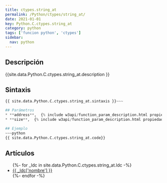 ```yaml
---
title: ctypes.string_at
permalink: /Python/ctypes/string_at/
date: 2021-01-01
key: Python.C.ctypes.string_at
category: python
tags: ['funcion python', 'ctypes']
sidebar: 
  nav: python
---
```


## Descripción
{{site.data.Python.C.ctypes.string_at.description }}

## Sintaxis
~~~python
{{ site.data.Python.C.ctypes.string_at.sintaxis }}~~~

## Parámetros
* **address**,  {% include w3api/function_param_description.html propiedad=site.data.Python.C.ctypes.string_at valor="address" %}
* **size**,  {% include w3api/function_param_description.html propiedad=site.data.Python.C.ctypes.string_at valor="size" %}

## Ejemplo
~~~python
{{ site.data.Python.C.ctypes.string_at.code}}
~~~

## Artículos
<ul>
{%- for _ldc in site.data.Python.C.ctypes.string_at.ldc -%}
   <li>
       <a href="{{_ldc['url'] }}">{{ _ldc['nombre'] }}</a>
   </li>
{%- endfor -%}
</ul>
